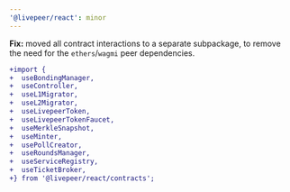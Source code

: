 ```yaml
---
'@livepeer/react': minor
---
```


**Fix:** moved all contract interactions to a separate subpackage, to remove the need for the `ethers`/`wagmi` peer dependencies.

```diff
+import {
+  useBondingManager,
+  useController,
+  useL1Migrator,
+  useL2Migrator,
+  useLivepeerToken,
+  useLivepeerTokenFaucet,
+  useMerkleSnapshot,
+  useMinter,
+  usePollCreator,
+  useRoundsManager,
+  useServiceRegistry,
+  useTicketBroker,
+} from '@livepeer/react/contracts';
```
